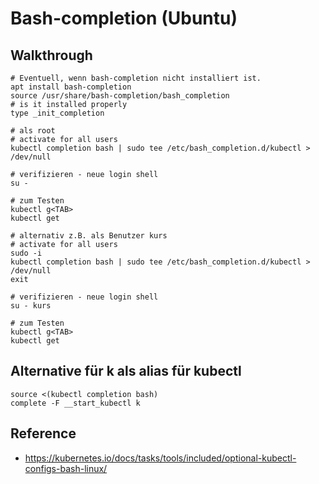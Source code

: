 # Bash-completion (Ubuntu) 

## Walkthrough 

```
# Eventuell, wenn bash-completion nicht installiert ist.
apt install bash-completion
source /usr/share/bash-completion/bash_completion
# is it installed properly 
type _init_completion
```

```
# als root
# activate for all users 
kubectl completion bash | sudo tee /etc/bash_completion.d/kubectl > /dev/null

# verifizieren - neue login shell
su -

# zum Testen
kubectl g<TAB> 
kubectl get 
```

```
# alternativ z.B. als Benutzer kurs 
# activate for all users 
sudo -i 
kubectl completion bash | sudo tee /etc/bash_completion.d/kubectl > /dev/null
exit

# verifizieren - neue login shell
su - kurs

# zum Testen
kubectl g<TAB> 
kubectl get 

```

## Alternative für k als alias für kubectl 

```
source <(kubectl completion bash)
complete -F __start_kubectl k

```

## Reference 

  * https://kubernetes.io/docs/tasks/tools/included/optional-kubectl-configs-bash-linux/

